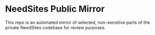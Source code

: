 # NeedSites Public Mirror

This repo is an automated mirror of selected, non-sensitive parts of the private NeedSites codebase for review purposes.
